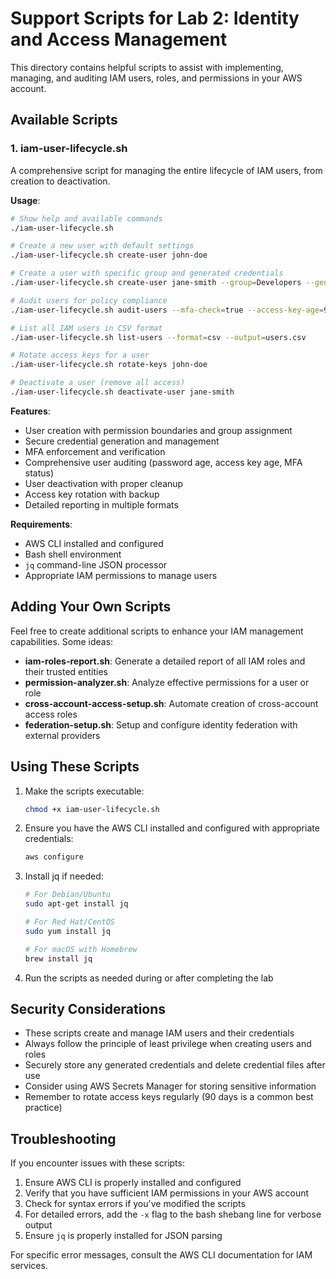 # Support Scripts for Lab 2: Identity and Access Management

This directory contains helpful scripts to assist with implementing, managing, and auditing IAM users, roles, and permissions in your AWS account.

## Available Scripts

### 1. iam-user-lifecycle.sh

A comprehensive script for managing the entire lifecycle of IAM users, from creation to deactivation.

**Usage**:
```bash
# Show help and available commands
./iam-user-lifecycle.sh

# Create a new user with default settings
./iam-user-lifecycle.sh create-user john-doe

# Create a user with specific group and generated credentials
./iam-user-lifecycle.sh create-user jane-smith --group=Developers --generate-credentials

# Audit users for policy compliance
./iam-user-lifecycle.sh audit-users --mfa-check=true --access-key-age=90

# List all IAM users in CSV format
./iam-user-lifecycle.sh list-users --format=csv --output=users.csv

# Rotate access keys for a user
./iam-user-lifecycle.sh rotate-keys john-doe

# Deactivate a user (remove all access)
./iam-user-lifecycle.sh deactivate-user jane-smith
```

**Features**:
- User creation with permission boundaries and group assignment
- Secure credential generation and management
- MFA enforcement and verification
- Comprehensive user auditing (password age, access key age, MFA status)
- User deactivation with proper cleanup
- Access key rotation with backup
- Detailed reporting in multiple formats

**Requirements**:
- AWS CLI installed and configured
- Bash shell environment
- `jq` command-line JSON processor
- Appropriate IAM permissions to manage users

## Adding Your Own Scripts

Feel free to create additional scripts to enhance your IAM management capabilities. Some ideas:

- **iam-roles-report.sh**: Generate a detailed report of all IAM roles and their trusted entities
- **permission-analyzer.sh**: Analyze effective permissions for a user or role
- **cross-account-access-setup.sh**: Automate creation of cross-account access roles
- **federation-setup.sh**: Setup and configure identity federation with external providers

## Using These Scripts

1. Make the scripts executable:
   ```bash
   chmod +x iam-user-lifecycle.sh
   ```

2. Ensure you have the AWS CLI installed and configured with appropriate credentials:
   ```bash
   aws configure
   ```

3. Install jq if needed:
   ```bash
   # For Debian/Ubuntu
   sudo apt-get install jq
   
   # For Red Hat/CentOS
   sudo yum install jq
   
   # For macOS with Homebrew
   brew install jq
   ```

4. Run the scripts as needed during or after completing the lab

## Security Considerations

- These scripts create and manage IAM users and their credentials
- Always follow the principle of least privilege when creating users and roles
- Securely store any generated credentials and delete credential files after use
- Consider using AWS Secrets Manager for storing sensitive information
- Remember to rotate access keys regularly (90 days is a common best practice)

## Troubleshooting

If you encounter issues with these scripts:

1. Ensure AWS CLI is properly installed and configured
2. Verify that you have sufficient IAM permissions in your AWS account
3. Check for syntax errors if you've modified the scripts
4. For detailed errors, add the `-x` flag to the bash shebang line for verbose output
5. Ensure `jq` is properly installed for JSON parsing

For specific error messages, consult the AWS CLI documentation for IAM services. 